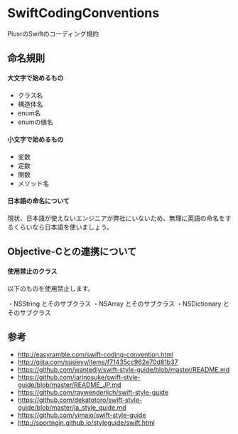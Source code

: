 # SwiftCodingConventions
PlusrのSwiftのコーディング規約

## 命名規則

#### 大文字で始めるもの

- クラス名
- 構造体名
- enum名
- enumの値名

#### 小文字で始めるもの

- 変数
- 定数
- 関数
- メソッド名

#### 日本語の命名について

現状、日本語が使えないエンジニアが弊社にいないため、無理に英語の命名をするくらいなら日本語を使いましょう。

## Objective-Cとの連携について

#### 使用禁止のクラス

以下のものを使用禁止します。

・NSString とそのサブクラス
・NSArray とそのサブクラス
・NSDictionary とそのサブクラス


## 参考

- http://easyramble.com/swift-coding-convention.html
- http://qiita.com/susieyy/items/f71435cc962e70d81b37
- https://github.com/wantedly/swift-style-guide/blob/master/README.md
- https://github.com/jarinosuke/swift-style-guide/blob/master/README_JP.md
- https://github.com/raywenderlich/swift-style-guide
- https://github.com/dekatotoro/swift-style-guide/blob/master/ja_style_guide.md
- https://github.com/yimajo/swift-style-guide
- http://sportngin.github.io/styleguide/swift.html

